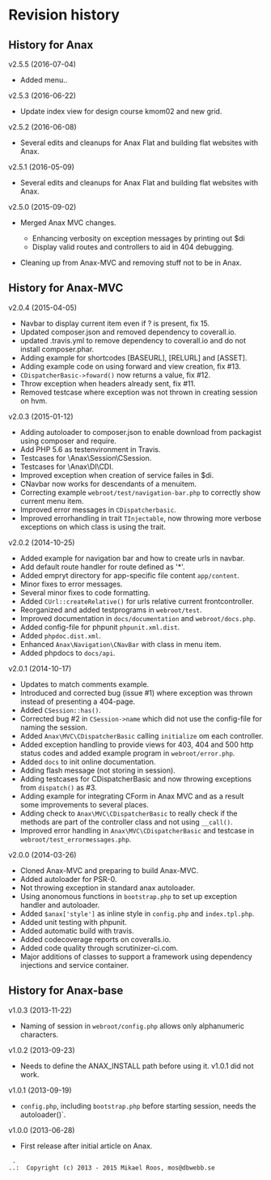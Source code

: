 Revision history
=======================================



History for Anax
-----------------------------------

v2.5.5 (2016-07-04)

* Added menu..


v2.5.3 (2016-06-22)

* Update index view for design course kmom02 and new grid.


v2.5.2 (2016-06-08)

* Several edits and cleanups for Anax Flat and building flat websites with Anax.


v2.5.1 (2016-05-09)

* Several edits and cleanups for Anax Flat and building flat websites with Anax.


v2.5.0 (2015-09-02)

* Merged Anax MVC changes.
    * Enhancing verbosity on exception messages by printing out $di
    * Display valid routes and controllers to aid in 404 debugging.

* Cleaning up from Anax-MVC and removing stuff not to be in Anax.



History for Anax-MVC
-----------------------------------

v2.0.4 (2015-04-05)

* Navbar to display current item even if ? is present, fix 15.
* Updated composer.json and removed dependency to coverall.io.
* updated .travis.yml to remove dependency to coverall.io and do not install composer.phar.
* Adding example for shortcodes [BASEURL], [RELURL] and [ASSET].
* Adding example code on using forward and view creation, fix #13.
* `CDispatcherBasic->foward()` now returns a value, fix #12.
* Throw exception when headers already sent, fix #11.
* Removed testcase where exception was not thrown in creating session on hvm.



v2.0.3 (2015-01-12)

* Adding autoloader to composer.json to enable download from packagist using composer and require.
* Add PHP 5.6 as testenvironment in Travis.
* Testcases for \Anax\Session\CSession.
* Testcases for \Anax\DI\CDI.
* Improved exception when creation of service failes in $di.
* CNavbar now works for descendants of a menuitem.
* Correcting example `webroot/test/navigation-bar.php` to correctly show current menu item.
* Improved error messages in `CDispatcherbasic`.
* Improved errorhandling in trait `TInjectable`, now throwing more verbose exceptions on which class is using the trait.



v2.0.2 (2014-10-25)

* Added example for navigation bar and how to create urls in navbar.
* Add default route handler for route defined as '*'.
* Added empryt directory for app-specific file content `app/content`.
* Minor fixes to error messages.
* Several minor fixes to code formatting.
* Added `CUrl::createRelative()` for urls relative current frontcontroller.
* Reorganized and added testprograms in `webroot/test`.
* Improved documentation in `docs/documentation` and `webroot/docs.php`.
* Added config-file for phpunit `phpunit.xml.dist`.
* Added `phpdoc.dist.xml`.
* Enhanced `Anax\Navigation\CNavBar` with class in menu item.
* Added phpdocs to `docs/api`.



v2.0.1 (2014-10-17)

* Updates to match comments example.
* Introduced and corrected bug (issue #1) where exception was thrown instead of presenting a 404-page.
* Added `CSession::has()`.
* Corrected bug #2 in `CSession->name` which did not use the config-file for naming the session.
* Added `Anax\MVC\CDispatcherBasic` calling `initialize` om each controller.
* Added exception handling to provide views for 403, 404 and 500 http status codes and added example program in `webroot/error.php`.
* Added `docs` to init online documentation.
* Adding flash message (not storing in session).
* Adding testcases for CDispatcherBasic and now throwing exceptions from `dispatch()` as #3.
* Adding example for integrating CForm in Anax MVC and as a result some improvements to several places.
* Adding check to `Anax\MVC\CDispatcherBasic` to really check if the methods are part of the controller class and not using `__call()`.
* Improved error handling in `Anax\MVC\CDispatcherBasic` and testcase in `webroot/test_errormessages.php`.



v2.0.0 (2014-03-26)

* Cloned Anax-MVC and preparing to build Anax-MVC.
* Added autoloader for PSR-0.
* Not throwing exception in standard anax autoloader.
* Using anonomous functions in `bootstrap.php` to set up exception handler and autoloader.
* Added `$anax['style']` as inline style in `config.php` and `index.tpl.php`.
* Added unit testing with phpunit.
* Added automatic build with travis.
* Added codecoverage reports on coveralls.io.
* Added code quality through scrutinizer-ci.com.
* Major additions of classes to support a framework using dependency injections and service container.



History for Anax-base
-----------------------------------

v1.0.3 (2013-11-22)

* Naming of session in `webroot/config.php` allows only alphanumeric characters.


v1.0.2 (2013-09-23)

* Needs to define the ANAX_INSTALL path before using it. v1.0.1 did not work.


v1.0.1 (2013-09-19)

* `config.php`, including `bootstrap.php` before starting session, needs the autoloader()`.


v1.0.0 (2013-06-28)

* First release after initial article on Anax.



```
 .  
..:  Copyright (c) 2013 - 2015 Mikael Roos, mos@dbwebb.se
```
